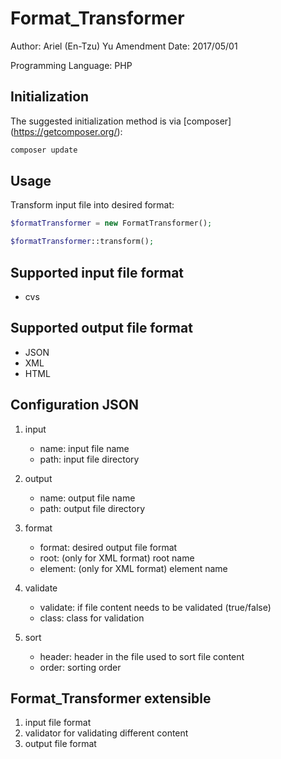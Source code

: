 # Format_Transformer
Author: Ariel (En-Tzu) Yu
Amendment Date: 2017/05/01

Programming Language: PHP

## Initialization

The suggested initialization method is via [composer] (https://getcomposer.org/):

``` sh
composer update
```

## Usage

Transform input file into desired format:

``` php
$formatTransformer = new FormatTransformer();

$formatTransformer::transform();
```	

## Supported input file format

- cvs

## Supported output file format

- JSON
- XML
- HTML

## Configuration JSON

1. input
   - name: input file name
   - path: input file directory
   
2. output
   - name: output file name
   - path: output file directory
   
3. format
   - format: desired output file format
   - root: (only for XML format) root name  
   - element: (only for XML format) element name
   
4. validate
   - validate: if file content needs to be validated (true/false)
   - class: class for validation
   
5. sort
   - header: header in the file used to sort file content
   - order: sorting order
   
## Format_Transformer extensible

   1. input file format
   2. validator for validating different content
   3. output file format
